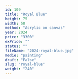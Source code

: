 ```yaml
---
id: 109
title: "Royal Blue"
height: 75
width: 50
method: "Acrylic on canvas"
year: 2024
price: "3300"
exPrice: ""
status: ""
fileName: "2024-royal-blue.jpg"
medie: "painting"
draft: "False"
slug: "royal-blue"
weight: "240"
---
```


